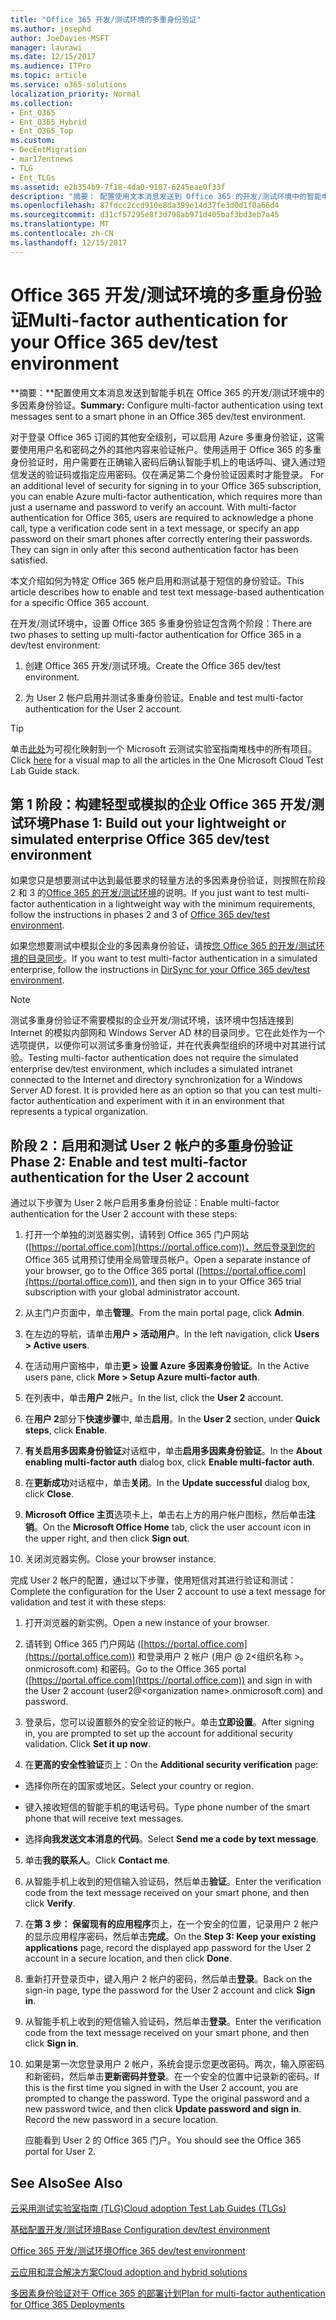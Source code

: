 ```yaml
---
title: "Office 365 开发/测试环境的多重身份验证"
ms.author: josephd
author: JoeDavies-MSFT
manager: laurawi
ms.date: 12/15/2017
ms.audience: ITPro
ms.topic: article
ms.service: o365-solutions
localization_priority: Normal
ms.collection:
- Ent_O365
- Ent_O365_Hybrid
- Ent_O365_Top
ms.custom:
- DecEntMigration
- mar17entnews
- TLG
- Ent_TLGs
ms.assetid: e2b354b9-7f18-4da0-9107-6245eae0f33f
description: "摘要： 配置使用文本消息发送到 Office 365 的开发/测试环境中的智能电话的多因素身份验证。"
ms.openlocfilehash: 87fdcc2ccd910e8da399e14d37fe3d0d1f0a66d4
ms.sourcegitcommit: d31cf57295e8f3d798ab971d405baf3bd3eb7a45
ms.translationtype: MT
ms.contentlocale: zh-CN
ms.lasthandoff: 12/15/2017
---
```

# <a name="multi-factor-authentication-for-your-office-365-devtest-environment"></a><span data-ttu-id="e2498-103">Office 365 开发/测试环境的多重身份验证</span><span class="sxs-lookup"><span data-stu-id="e2498-103">Multi-factor authentication for your Office 365 dev/test environment</span></span>

 <span data-ttu-id="e2498-104">**摘要：**配置使用文本消息发送到智能手机在 Office 365 的开发/测试环境中的多因素身份验证。</span><span class="sxs-lookup"><span data-stu-id="e2498-104">**Summary:** Configure multi-factor authentication using text messages sent to a smart phone in an Office 365 dev/test environment.</span></span>
  
<span data-ttu-id="e2498-p101">对于登录 Office 365 订阅的其他安全级别，可以启用 Azure 多重身份验证，这需要使用用户名和密码之外的其他内容来验证帐户。使用适用于 Office 365 的多重身份验证时，用户需要在正确输入密码后确认智能手机上的电话呼叫、键入通过短信发送的验证码或指定应用密码。仅在满足第二个身份验证因素时才能登录。 </span><span class="sxs-lookup"><span data-stu-id="e2498-p101">For an additional level of security for signing in to your Office 365 subscription, you can enable Azure multi-factor authentication, which requires more than just a username and password to verify an account. With multi-factor authentication for Office 365, users are required to acknowledge a phone call, type a verification code sent in a text message, or specify an app password on their smart phones after correctly entering their passwords. They can sign in only after this second authentication factor has been satisfied.</span></span> 
  
<span data-ttu-id="e2498-108">本文介绍如何为特定 Office 365 帐户启用和测试基于短信的身份验证。</span><span class="sxs-lookup"><span data-stu-id="e2498-108">This article describes how to enable and test text message-based authentication for a specific Office 365 account.</span></span>
  
<span data-ttu-id="e2498-109">在开发/测试环境中，设置 Office 365 多重身份验证包含两个阶段：</span><span class="sxs-lookup"><span data-stu-id="e2498-109">There are two phases to setting up multi-factor authentication for Office 365 in a dev/test environment:</span></span>
  
1. <span data-ttu-id="e2498-110">创建 Office 365 开发/测试环境。</span><span class="sxs-lookup"><span data-stu-id="e2498-110">Create the Office 365 dev/test environment.</span></span>
    
2. <span data-ttu-id="e2498-111">为 User 2 帐户启用并测试多重身份验证。</span><span class="sxs-lookup"><span data-stu-id="e2498-111">Enable and test multi-factor authentication for the User 2 account.</span></span>
    
> [!TIP]
> <span data-ttu-id="e2498-112">单击[此处](http://aka.ms/catlgstack)为可视化映射到一个 Microsoft 云测试实验室指南堆栈中的所有项目。</span><span class="sxs-lookup"><span data-stu-id="e2498-112">Click [here](http://aka.ms/catlgstack) for a visual map to all the articles in the One Microsoft Cloud Test Lab Guide stack.</span></span>
  
## <a name="phase-1-build-out-your-lightweight-or-simulated-enterprise-office-365-devtest-environment"></a><span data-ttu-id="e2498-113">第 1 阶段：构建轻型或模拟的企业 Office 365 开发/测试环境</span><span class="sxs-lookup"><span data-stu-id="e2498-113">Phase 1: Build out your lightweight or simulated enterprise Office 365 dev/test environment</span></span>

<span data-ttu-id="e2498-114">如果您只是想要测试中达到最低要求的轻量方法的多因素身份验证，则按照在阶段 2 和 3 的[Office 365 的开发/测试环境](office-365-dev-test-environment.md)的说明。</span><span class="sxs-lookup"><span data-stu-id="e2498-114">If you just want to test multi-factor authentication in a lightweight way with the minimum requirements, follow the instructions in phases 2 and 3 of [Office 365 dev/test environment](office-365-dev-test-environment.md).</span></span>
  
<span data-ttu-id="e2498-115">如果您想要测试中模拟企业的多因素身份验证，请按[您 Office 365 的开发/测试环境的目录同步](dirsync-for-your-office-365-dev-test-environment.md)。</span><span class="sxs-lookup"><span data-stu-id="e2498-115">If you want to test multi-factor authentication in a simulated enterprise, follow the instructions in [DirSync for your Office 365 dev/test environment](dirsync-for-your-office-365-dev-test-environment.md).</span></span>
  
> [!NOTE]
> <span data-ttu-id="e2498-p102">测试多重身份验证不需要模拟的企业开发/测试环境，该环境中包括连接到 Internet 的模拟内部网和 Windows Server AD 林的目录同步。它在此处作为一个选项提供，以便你可以测试多重身份验证，并在代表典型组织的环境中对其进行试验。</span><span class="sxs-lookup"><span data-stu-id="e2498-p102">Testing multi-factor authentication does not require the simulated enterprise dev/test environment, which includes a simulated intranet connected to the Internet and directory synchronization for a Windows Server AD forest. It is provided here as an option so that you can test multi-factor authentication and experiment with it in an environment that represents a typical organization.</span></span> 
  
## <a name="phase-2-enable-and-test-multi-factor-authentication-for-the-user-2-account"></a><span data-ttu-id="e2498-118">阶段 2：启用和测试 User 2 帐户的多重身份验证</span><span class="sxs-lookup"><span data-stu-id="e2498-118">Phase 2: Enable and test multi-factor authentication for the User 2 account</span></span>

<span data-ttu-id="e2498-119">通过以下步骤为 User 2 帐户启用多重身份验证：</span><span class="sxs-lookup"><span data-stu-id="e2498-119">Enable multi-factor authentication for the User 2 account with these steps:</span></span>
  
1. <span data-ttu-id="e2498-120">打开一个单独的浏览器实例，请转到 Office 365 门户网站 ([https://portal.office.com](https://portal.office.com))，然后登录到您的 Office 365 试用预订使用全局管理员帐户。</span><span class="sxs-lookup"><span data-stu-id="e2498-120">Open a separate instance of your browser, go to the Office 365 portal ([https://portal.office.com](https://portal.office.com)), and then sign in to your Office 365 trial subscription with your global administrator account.</span></span>
    
2. <span data-ttu-id="e2498-121">从主门户页面中，单击**管理**。</span><span class="sxs-lookup"><span data-stu-id="e2498-121">From the main portal page, click **Admin**.</span></span>
    
3. <span data-ttu-id="e2498-122">在左边的导航，请单击**用户 > 活动用户**。</span><span class="sxs-lookup"><span data-stu-id="e2498-122">In the left navigation, click **Users > Active users**.</span></span>
    
4. <span data-ttu-id="e2498-123">在活动用户窗格中，单击**更 > 设置 Azure 多因素身份验证**。</span><span class="sxs-lookup"><span data-stu-id="e2498-123">In the Active users pane, click **More > Setup Azure multi-factor auth**.</span></span>
    
5. <span data-ttu-id="e2498-124">在列表中，单击**用户 2**帐户。</span><span class="sxs-lookup"><span data-stu-id="e2498-124">In the list, click the **User 2** account.</span></span>
    
6. <span data-ttu-id="e2498-125">在**用户 2**部分下**快速步骤**中, 单击**启用**。</span><span class="sxs-lookup"><span data-stu-id="e2498-125">In the **User 2** section, under **Quick steps**, click **Enable**.</span></span>
    
7. <span data-ttu-id="e2498-126">**有关启用多因素身份验证**对话框中，单击**启用多因素身份验证**。</span><span class="sxs-lookup"><span data-stu-id="e2498-126">In the **About enabling multi-factor auth** dialog box, click **Enable multi-factor auth**.</span></span>
    
8. <span data-ttu-id="e2498-127">在**更新成功**对话框中，单击**关闭**。</span><span class="sxs-lookup"><span data-stu-id="e2498-127">In the **Update successful** dialog box, click **Close**.</span></span>
    
9. <span data-ttu-id="e2498-128">**Microsoft Office 主页**选项卡上，单击右上方的用户帐户图标，然后单击**注销**。</span><span class="sxs-lookup"><span data-stu-id="e2498-128">On the **Microsoft Office Home** tab, click the user account icon in the upper right, and then click **Sign out**.</span></span>
    
10. <span data-ttu-id="e2498-129">关闭浏览器实例。</span><span class="sxs-lookup"><span data-stu-id="e2498-129">Close your browser instance.</span></span>
    
<span data-ttu-id="e2498-130">完成 User 2 帐户的配置，通过以下步骤，使用短信对其进行验证和测试：</span><span class="sxs-lookup"><span data-stu-id="e2498-130">Complete the configuration for the User 2 account to use a text message for validation and test it with these steps:</span></span>
  
1. <span data-ttu-id="e2498-131">打开浏览器的新实例。</span><span class="sxs-lookup"><span data-stu-id="e2498-131">Open a new instance of your browser.</span></span>
    
2. <span data-ttu-id="e2498-132">请转到 Office 365 门户网站 ([https://portal.office.com](https://portal.office.com)) 和登录用户 2 帐户 (用户 @ 2\<组织名称 >。 onmicrosoft.com) 和密码。</span><span class="sxs-lookup"><span data-stu-id="e2498-132">Go to the Office 365 portal ([https://portal.office.com](https://portal.office.com)) and sign in with the User 2 account (user2@\<organization name>.onmicrosoft.com) and password.</span></span>
    
3. <span data-ttu-id="e2498-p103">登录后，您可以设置额外的安全验证的帐户。单击**立即设置**。</span><span class="sxs-lookup"><span data-stu-id="e2498-p103">After signing in, you are prompted to set up the account for additional security validation. Click **Set it up now**.</span></span>
    
4. <span data-ttu-id="e2498-135">在**更高的安全性验证**页上：</span><span class="sxs-lookup"><span data-stu-id="e2498-135">On the **Additional security verification** page:</span></span>
    
  - <span data-ttu-id="e2498-136">选择你所在的国家或地区。</span><span class="sxs-lookup"><span data-stu-id="e2498-136">Select your country or region.</span></span>
    
  - <span data-ttu-id="e2498-137">键入接收短信的智能手机的电话号码。</span><span class="sxs-lookup"><span data-stu-id="e2498-137">Type phone number of the smart phone that will receive text messages.</span></span>
    
  - <span data-ttu-id="e2498-138">选择**向我发送文本消息的代码**。</span><span class="sxs-lookup"><span data-stu-id="e2498-138">Select **Send me a code by text message**.</span></span>
    
5. <span data-ttu-id="e2498-139">单击**我的联系人**。</span><span class="sxs-lookup"><span data-stu-id="e2498-139">Click **Contact me**.</span></span>
    
6. <span data-ttu-id="e2498-140">从智能手机上收到的短信输入验证码，然后单击**验证**。</span><span class="sxs-lookup"><span data-stu-id="e2498-140">Enter the verification code from the text message received on your smart phone, and then click **Verify**.</span></span>
    
7. <span data-ttu-id="e2498-141">在**第 3 步： 保留现有的应用程序**页上，在一个安全的位置，记录用户 2 帐户的显示应用程序密码，然后单击**完成**。</span><span class="sxs-lookup"><span data-stu-id="e2498-141">On the **Step 3: Keep your existing applications** page, record the displayed app password for the User 2 account in a secure location, and then click **Done**.</span></span>
    
8. <span data-ttu-id="e2498-142">重新打开登录页中，键入用户 2 帐户的密码，然后单击**登录**。</span><span class="sxs-lookup"><span data-stu-id="e2498-142">Back on the sign-in page, type the password for the User 2 account and click **Sign in**.</span></span>
    
9. <span data-ttu-id="e2498-143">从智能手机上收到的短信输入验证码，然后单击**登录**。</span><span class="sxs-lookup"><span data-stu-id="e2498-143">Enter the verification code from the text message received on your smart phone, and then click **Sign in**.</span></span>
    
10. <span data-ttu-id="e2498-p104">如果是第一次您登录用户 2 帐户，系统会提示您更改密码。两次，输入原密码和新密码，然后单击**更新密码并登录**。在一个安全的位置中记录新的密码。</span><span class="sxs-lookup"><span data-stu-id="e2498-p104">If this is the first time you signed in with the User 2 account, you are prompted to change the password. Type the original password and a new password twice, and then click **Update password and sign in**. Record the new password in a secure location.</span></span>
    
    <span data-ttu-id="e2498-147">应能看到 User 2 的 Office 365 门户。</span><span class="sxs-lookup"><span data-stu-id="e2498-147">You should see the Office 365 portal for User 2.</span></span>
    
## <a name="see-also"></a><span data-ttu-id="e2498-148">See Also</span><span class="sxs-lookup"><span data-stu-id="e2498-148">See Also</span></span>

[<span data-ttu-id="e2498-149">云采用测试实验室指南 (TLG)</span><span class="sxs-lookup"><span data-stu-id="e2498-149">Cloud adoption Test Lab Guides (TLGs)</span></span>](cloud-adoption-test-lab-guides-tlgs.md)
  
[<span data-ttu-id="e2498-150">基础配置开发/测试环境</span><span class="sxs-lookup"><span data-stu-id="e2498-150">Base Configuration dev/test environment</span></span>](base-configuration-dev-test-environment.md)
  
[<span data-ttu-id="e2498-151">Office 365 开发/测试环境</span><span class="sxs-lookup"><span data-stu-id="e2498-151">Office 365 dev/test environment</span></span>](office-365-dev-test-environment.md)
  
[<span data-ttu-id="e2498-152">云应用和混合解决方案</span><span class="sxs-lookup"><span data-stu-id="e2498-152">Cloud adoption and hybrid solutions</span></span>](cloud-adoption-and-hybrid-solutions.md)

[<span data-ttu-id="e2498-153">多因素身份验证对于 Office 365 的部署计划</span><span class="sxs-lookup"><span data-stu-id="e2498-153">Plan for multi-factor authentication for Office 365 Deployments</span></span>](https://support.office.com/article/Plan-for-multi-factor-authentication-for-Office-365-Deployments-043807b2-21db-4d5c-b430-c8a6dee0e6ba)

